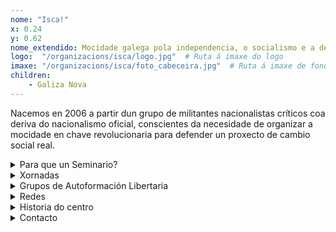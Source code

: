 ```yaml
---
nome: "Isca!"
x: 0.24
y: 0.62
nome_extendido: Mocidade galega pola independencia, o socialismo e a destrución do patriarcado
logo:  "/organizacions/isca/logo.jpg"  # Ruta á imaxe do logo
imaxe: "/organizacions/isca/foto_cabeceira.jpg"  # Ruta á imaxe de fondo
children:
    - Galiza Nova
---
```

Nacemos en 2006 a partir dun grupo de militantes nacionalistas críticos coa deriva do nacionalismo oficial, conscientes da necesidade de organizar a mocidade en chave revolucionaria para defender un proxecto de cambio social real.

<details>
  <summary>Para que un Seminario?</summary>
  As ideas socialistas libertarias tiveron na Galiza un fértil campo de expansión dende que no último terzo do século XIX chegaran ao país algúns delegados da vertente bakuninista da I Internacional. A corrente antiautoritaria do socialismo internacionalista prendeu ben nun pobo que á altura atopábase nun proceso de proletarización, e nun país onde os principios da autoxestión, o apoio mutuo e o colectivismo tiñan unha fonda raizame.

Dende entón, e por sete décadas, o anarquismo organizado disputouse co marxismo a hexemonía dun movemento obreiro galego en continua expansión. Un tirapuxa que só se decantou do lado do socialismo autoritario a partir dos anos 50 do século XX. A puxanza das anarquistas galegas tivo causa e efecto no desenvolvemento dunha vizosa rede de organizacións e institucións autónomas nos eidos sindical e social, económico e cultural, que xerou unha verdadeira esfera pública libertaria, e socializou a enormes capas da poboación nos principios e nas prácticas anarquistas. Un proceso de acumulación de poder popular que tan só puido ser revertido por medio do xenocidio emprendido polo exército español en xuño de 1936.

Pese á ruptura do fío desta tradición, hoxe en día son moitas as persoas, e algunhas as organizacións, que no país identifícanse coa tradición e os principios do socialismo libertario. Porén, faltan os espazos de encontro e reflexión colectiva acerca desta tradición, dos seus principios e estratexias, das súas ferramentas de loita e da súa vixencia e aplicabilidade ao momento presente. Co SELG queremos convidar ás anarquistas do país, e ás galegas que teñan curiosidade polas ideas libertarias, a atoparnos e debater sobre esta tradición, coa vista posta no presente e o futuro do país.

Como se vai desenvolver?

Cada ano elixiremos un tema de reflexión que despregaremos ao longo de todo o curso, celebrando sesións bimestrais do SELG. Cada unha destas sesión estará enfocada a un eixo de debate diferente, sobre o que traballaremos ao longo dunha xornada na que nos acompañarán militantes, investigadoras e representantes de organizacións libertarias galegas e ibéricas que nos achegarán as súas ideas e experiencias sobre a cuestión.

Os contidos de todas estas palestras e mesas redondas serán recollidos en relatorios, que compartiremos en aberto a través na nosa páxina web. Estes relatorios, xunto con algunhas lecturas propostas polas poñentes das palestras e polo grupo de coordinación da SELG, servirán como base para desenvolver debates locais, a través dos Grupos de Autoformación Libertaria (GAL) que xurdan ao longo do país.


</details>

<details>
  <summary>Xornadas</summary>
  <p>No Centro Social organizamos unha ampla variedade de actividades:</p>
  <ul>
    <li>Talleres</li>
    <li>Charlas</li>
    <li>Proxeccións</li>
    <li>Xuntanzas</li>
  </ul>
</details>

<details>
  <summary>Grupos de Autoformación Libertaria</summary>
  <p>Os horarios habituais do centro son os seguintes:</p>
  <ul>
    <li><strong>Luns a venres:</strong> 16:00 - 21:00.</li>
    <li><strong>Sábados:</strong> 10:00 - 14:00 e 16:00 - 20:00.</li>
    <li><strong>Domingos:</strong> Pechado, excepto para eventos programados.</li>
  </ul>
</details>

<details>
  <summary>Redes</summary>
  <p>Coñécenos a través de:</p>
  <ul>
    <li>Instragram</li>
    <li>Twiter/X</li>
    <li>Facebook</li>
    <li>Bluesky</li>
  </ul>
</details>

<details>
  <summary>Historia do centro</summary>
  <p></p>
</details>

<details>
  <summary>Contacto</summary>
  <p>Podes contactar connosco a través de:</p>
  <ul>
    <li>Email: contacto@email.com</li>
    <li>Teléfono: 111 111 111</li>
    <li>Enderezo: - </li>
  </ul>
</details>